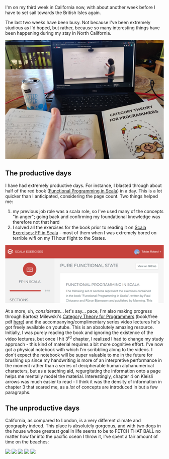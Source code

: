 I'm on my third week in California now, with about another week before I have 
to set sail towards the British Isles again. 

The last two weeks have been busy. Not because
I've been extremely studious as I'd hoped, but rather, because so
many interesting things have been happening during my stay in North California.

![](\images\cat-theory-for-programmers-thumbs-up.jpg)

## The productive days
I have had extremely productive days. For instance, I blasted through about
half of the red book ([Functional Programming in Scala](https://www.manning.com/books/functional-programming-in-scala)) 
in a day. This is a lot quicker than I anticipated, considering
the page count. Two things helped me:

1. my previous job role was
a scala role, so I've used many of the concepts "in anger"; going
back and confirming my foundational knowledge was therefore not that hard
2. I solved all the exercises for the book prior to reading it on 
[Scala Exercises: FP in Scala](https://www.scala-exercises.org/fp_in_scala/) -
 most of them when I was extremely bored on terrible wifi on my 11 hour flight to the States.

![](/images/fp-in-scala-exercises.png)

At a more, uh, _considerate_... let's say... pace, I'm also making progress 
through Bartosz Milewski's 
[Category Theory for Programmers](https://bartoszmilewski.com/2014/10/28/category-theory-for-programmers-the-preface/)
 (book/free pdf [here](https://github.com/hmemcpy/milewski-ctfp-pdf/releases/tag/v1.3.0)) 
 and the accompanying/complimentary series video lectures he's got freely available on youtube. 
 This is an absolutely amazing resource. Initially, I was purely reading the book and ignoring the
existence of the video lectures, but once I hit 3<sup>rd</sup> chapter, I realized I had to 
change my study approach - this kind of material requires a bit more
cognitive effort. I've now got a physical notebook with which I'm scribbling along to the videos. 
I don't expect the notebook will be super valuable to me in the future for brushing up since
my handwriting is more of an interpretive performance in the moment rather 
than a series of decipherable human alphanumerical characters, but as a teaching aid, regurgitating 
the information onto a page helps me mentally model the material. Interestingly, chapter 4 on Kleisli arrows 
was much easier to read - I think it was the density of information in chapter 3 that scared me,
as a _lot_ of concepts are introduced in but a few paragraphs.



## The unproductive days


California, as compared to London, is a very different climate and geography indeed. This place is absolutely
gorgeous, and with two dogs in the house whose greatest goal in life seems to be
to FETCH THAT BALL no matter how far into the pacific ocean I throw it, I've spent a fair
amount of time on the beaches:

<div class="gallery" data-columns="3">
	<img src="/images/calif/post-05.jpg">
	<img src="/images/calif/post-06.jpg">
	<img src="/images/calif/post-07.jpg">
	<img src="/images/calif/post-08.jpg">
	<img src="/images/calif/post-09.jpg">
</div>



